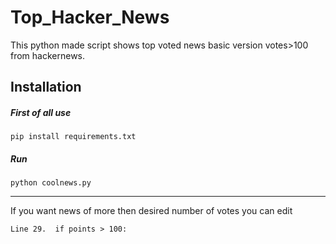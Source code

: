 # Top_Hacker_News

This python made script shows top voted news basic version votes>100 from hackernews.

## Installation
##### First of all use

`pip install requirements.txt`

##### Run

`python coolnews.py`

***

If you want news of more then desired number of votes you can edit

`Line 29.  if points > 100:`
